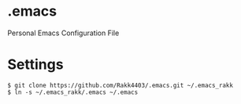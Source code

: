 # .emacs
Personal Emacs Configuration File

# Settings
```
$ git clone https://github.com/Rakk4403/.emacs.git ~/.emacs_rakk
$ ln -s ~/.emacs_rakk/.emacs ~/.emacs
```
